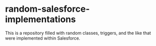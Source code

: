 # random-salesforce-implementations
This is a repository filled with random classes, triggers, and the like that were implemented within Salesforce.
